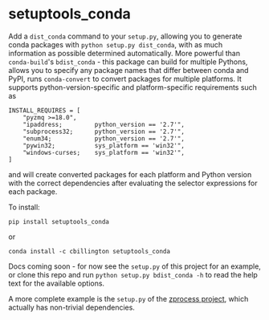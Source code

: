 # setuptools_conda
<!-- 
[![Build Status](https://travis-ci.com/chrisjbillington/zprocess.svg?branch=master)](https://travis-ci.com/chrisjbillington/zprocess)

[![codecov](https://codecov.io/gh/chrisjbillington/zprocess/branch/master/graph/badge.svg)](https://codecov.io/gh/chrisjbillington/zprocess)-->

Add a `dist_conda` command to your `setup.py`, allowing you to generate conda packages
with `python setup.py dist_conda`, with as much information as possible determined
automatically. More powerful than `conda-build`'s `bdist_conda` - this package can build
for multiple Pythons, allows you to specify any package names that differ between conda
and PyPI, runs `conda-convert` to convert packages for multiple platforms. It supports
python-version-specific and platform-specific requirements such as 

```
INSTALL_REQUIRES = [
    "pyzmq >=18.0",
    "ipaddress;         python_version == '2.7'",
    "subprocess32;      python_version == '2.7'",
    "enum34;            python_version == '2.7'",
    "pywin32;           sys_platform == 'win32'",
    "windows-curses;    sys_platform == 'win32'",
]
```

and will create converted packages for each platform and Python version with the correct
dependencies after evaluating the selector expressions for each package.

To install:

    pip install setuptools_conda

or

    conda install -c cbillington setuptools_conda

Docs coming soon - for now see the `setup.py` of this project for an example, or clone
this repo and run `python setup.py bdist_conda -h` to read the help text for the
available options.

A more complete example is the `setup.py` of the [zprocess
project](https://github.com/chrisjbillington/zprocess/), which actually has non-trivial
dependencies.